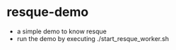resque-demo
===========

* a simple demo to know resque
* run the demo by executing ./start_resque_worker.sh